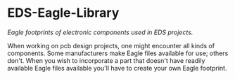 # EDS-Eagle-Library
_Eagle footprints of electronic components used in EDS projects._

When working on pcb design projects, one might encounter all kinds of components. Some manufacturers make Eagle files available for use; others don't. When you wish to incorporate a part that doesn't have readily available Eagle files available you'll have to create your own Eagle footprint.

